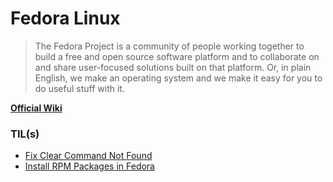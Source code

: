# Fedora Linux

> The Fedora Project is a community of people working together to build a free and open source software platform and to collaborate on and share user-focused solutions built on that platform. Or, in plain English, we make an operating system and we make it easy for you to do useful stuff with it.

**[Official Wiki](https://fedoraproject.org/wiki/Fedora_Project_Wiki)**

### TIL(s)

- [Fix Clear Command Not Found](fix-clear-command-not-found.md)
- [Install RPM Packages in Fedora](install-rpm-packages-in-fedora.md)
